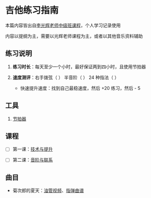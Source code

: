 # 吉他练习指南

本篇内容皆出自[李光辉老师中级班课程](https://school.jitashe.org/detail/p_5ff0728ae4b01efc0915679c/6?fromH5=true)，个人学习记录使用

内容以提纲为主，需要以光辉老师课程为主，或者以其他音乐资料辅助

## 练习说明

1. **练习时长**：每天至少一个小时，最好保证两到四小时，且使用节拍器

2. **速度测评**：右手拨弦（ ） 半音阶（ ） 24 种指法（ ）
   - 快速提升速度：找到自己最稳速度，然后 +20 练习，然后 - 5

## 工具
1. [节拍器](https://www.musicca.com/zh/metronome)

## 课程

- [ ] 第一课：[技术与提升](/music/guitar/lesson_1)
- [ ] 第二课：[音阶与联系](/music/guitar/lesson_2)


## 曲目
- 菊次郎的夏天：[油管视频](https://www.youtube.com/watch?v=uFQDOqJu8o0)、[指弹曲谱](http://eplay.itaocrm.com/public/weixin/news/details.aspx?id=1132)
